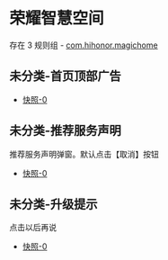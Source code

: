 # 荣耀智慧空间

存在 3 规则组 - [com.hihonor.magichome](/src/apps/com.hihonor.magichome.ts)

## 未分类-首页顶部广告

- [快照-0](https://i.gkd.li/i/12843930)

## 未分类-推荐服务声明

推荐服务声明弹窗。默认点击【取消】按钮

- [快照-0](https://i.gkd.li/i/12843976)

## 未分类-升级提示

点击以后再说

- [快照-0](https://i.gkd.li/i/12916700)
